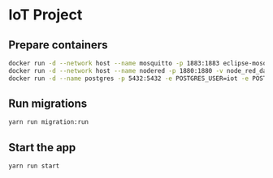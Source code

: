 # IoT Project

## Prepare containers

```bash
docker run -d --network host --name mosquitto -p 1883:1883 eclipse-mosquitto
docker run -d --network host --name nodered -p 1880:1880 -v node_red_data:/data nodered/node-red
docker run -d --name postgres -p 5432:5432 -e POSTGRES_USER=iot -e POSTGRES_PASSWORD=iot -e POSTGRES_DB=iot postgres
```

## Run migrations
```bash
yarn run migration:run
```

## Start the app

```bash
yarn run start
```
